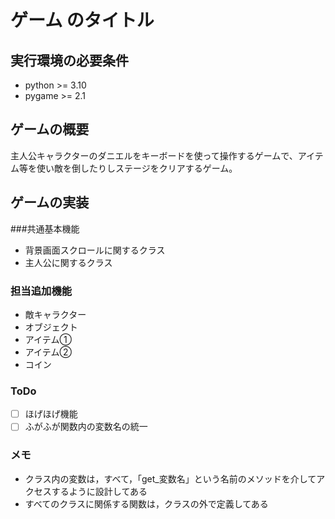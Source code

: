 # ゲーム のタイトル
## 実行環境の必要条件
* python >= 3.10
* pygame >= 2.1

## ゲームの概要
主人公キャラクターのダニエルをキーボードを使って操作するゲームで、アイテム等を使い敵を倒したりしステージをクリアするゲーム。

## ゲームの実装
###共通基本機能
* 背景画面スクロールに関するクラス
* 主人公に関するクラス
### 担当追加機能
* 敵キャラクター
* オブジェクト
* アイテム①
* アイテム②
* コイン
### ToDo
- [ ] ほげほげ機能
- [ ] ふがふが関数内の変数名の統一
### メモ
* クラス内の変数は，すべて，「get_変数名」という名前のメソッドを介してアクセスするように設計してある
* すべてのクラスに関係する関数は，クラスの外で定義してある

